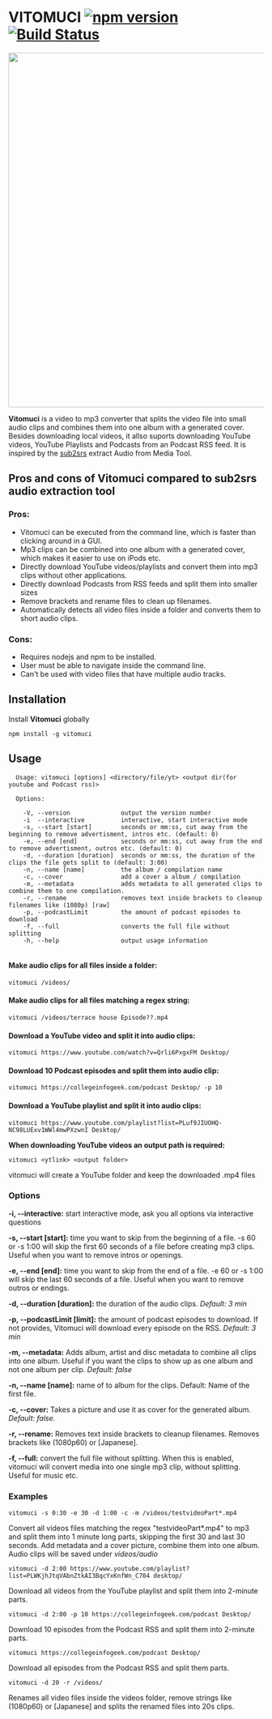 
# VITOMUCI [![npm version](https://badge.fury.io/js/vitomuci.svg)](https://badge.fury.io/js/vitomuci) [![Build Status](https://travis-ci.org/jufabeck2202/vitomuci.svg?branch=master)](https://travis-ci.org/jufabeck2202/vitomuci)
<p >
  <img width="700" src="https://rawgit.com/jufabeck2202/vitomuci/master/screenshot.svg">
</p>

**Vitomuci** is a video to mp3 converter that splits the video file into small audio clips and combines them into one album with a generated cover. Besides downloading local videos, it allso suports downloading YouTube videos, YouTube Playlists and Podcasts from an Podcast RSS feed.
It is inspired by the [sub2srs](http://subs2srs.sourceforge.net/#extract_audio) extract Audio from Media Tool.
## Pros and cons of Vitomuci compared to sub2srs audio extraction tool
### Pros:
* Vitomuci can be executed from the command line, which is faster than clicking around in a GUI.
* Mp3 clips can be combined into one album with a generated cover, which makes it easier to use on iPods etc.
* Directly download YouTube videos/playlists and convert them into mp3 clips without other applications.
* Directly download Podcasts from RSS feeds and split them into smaller sizes
* Remove brackets and rename files to clean up filenames.
* Automatically detects all video files inside a folder and converts them to short audio clips.

### Cons:
* Requires nodejs and npm to be installed.
* User must be able to navigate inside the command line.
* Can't be used with video files that have multiple audio tracks.
## Installation
Install **Vitomuci** globally

```shell
npm install -g vitomuci
```
## Usage
```shell
  Usage: vitomuci [options] <directory/file/yt> <output dir(for youtube and Podcast rss)>

  Options:

    -V, --version              output the version number
    -i  --interactive          interactive, start interactive mode
    -s, --start [start]        seconds or mm:ss, cut away from the beginning to remove advertisment, intros etc. (default: 0)
    -e, --end [end]            seconds or mm:ss, cut away from the end to remove advertisment, outros etc. (default: 0)
    -d, --duration [duration]  seconds or mm:ss, the duration of the clips the file gets split to (default: 3:00)
    -n, --name [name]          the album / compilation name
    -c, --cover                add a cover a album / compilation
    -m, --metadata             adds metadata to all generated clips to combine them to one compilation. 
    -r, --rename               removes text inside brackets to cleanup filenames like (1080p) [raw]
    -p, --podcastLimit         the amount of podcast episodes to download
    -f, --full                 converts the full file without splitting
    -h, --help                 output usage information
    
```
#### Make audio clips for all files inside a folder:
```shell
vitomuci /videos/
```
#### Make audio clips for all files matching a regex string:
```shell
vitomuci /videos/terrace house Episode??.mp4
```

#### Download a YouTube video and split it into audio clips:
```shell
vitomuci https://www.youtube.com/watch?v=Qrli6PxgxFM Desktop/
```
#### Download 10 Podcast episodes and split them into audio clip:
```shell
vitomuci https://collegeinfogeek.com/podcast Desktop/ -p 10
```

#### Download a YouTube playlist and split it into audio clips:
```shell
vitomuci https://www.youtube.com/playlist?list=PLuf9JIUOHQ-NC98LUExv1WWl4mwPXzwnI Desktop/
```
**When downloading YouTube videos an output path is required:** 
```shell
vitomuci <ytlink> <output folder>

```
vitomuci will create a YouTube folder and keep the downloaded .mp4 files 

### Options
**-i, --interactive:** start interactive mode, ask you all options via interactive questions

**-s, --start [start]:** time you want to skip from the beginning of a file. -s 60 or -s 1:00 will skip the first 60 seconds of a file before creating mp3 clips. Useful when you want to remove intros or openings.

**-e, --end [end]:** time you want to skip from the end of a file. -e 60 or -s 1:00 will skip the last 60 seconds of a file. Useful when you want to remove outros or endings.

**-d, --duration [duration]:** the duration of the audio clips. *Default: 3 min*

**-p, --podcastLimit [limit]:** the amount of podcast episodes to download. If not provides, Vitomuci will download every episode on the RSS. *Default: 3 min*

**-m, --metadata:** Adds album, artist and disc metadata to combine all clips into one album. Useful if you want the clips to show up as one album and not one album per clip. *Default: false*

**-n, --name [name]:** name of to album for the clips. Default: Name of the first file. 

**-c, --cover:** Takes a picture and use it as cover for the generated album. *Default: false.* 

**-r, --rename:** Removes text inside brackets to cleanup filenames. Removes brackets like (1080p60) or [Japanese]. 

**-f, --full:**   convert the full file without splitting. When this is enabled, vitomuci will convert media into one single mp3 clip, without splitting. Useful for music etc.



### Examples
```shell
vitomuci -s 0:30 -e 30 -d 1:00 -c -m /videos/testvideoPart*.mp4
```
Convert all videos files matching the regex "testvideoPart*.mp4" to mp3 and split them into 1 minute long parts, skipping the first 30 and last 30 seconds. Add metadata and a cover picture, combine them into one album. Audio clips will be saved under *videos/audio*

```shell
vitomuci -d 2:00 https://www.youtube.com/playlist?list=PLWKjhJtqVAbnZtkAI3BqcYxKnfWn_C704 desktop/
```
Download all videos from the YouTube playlist and split them into 2-minute parts.

```shell
vitomuci -d 2:00 -p 10 https://collegeinfogeek.com/podcast Desktop/ 
```
Download 10 episodes from the Podcast RSS and split them into 2-minute parts.

```shell
vitomuci https://collegeinfogeek.com/podcast Desktop/ 
```
Download all episodes from the Podcast RSS and split them parts.

```shell
vitomuci -d 20 -r /videos/
```
Renames all video files inside the videos folder, remove strings like (1080p60) or [Japanese] and splits the renamed files into 20s clips.
